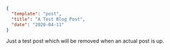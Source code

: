```json
{
  "template": "post",
  "title": "A Test Blog Post",
  "date": "2020-04-11"
}
```

Just a test post which will be removed when an actual post is up.
